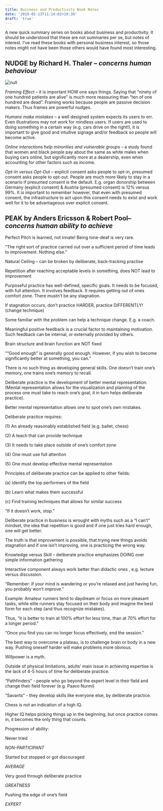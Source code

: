 ```yaml
---
title: Business and Productivity Book Notes
date: '2019-02-13T11:14:02+10:30'
draft: 'true'
---
```

A new quick summary series on books about business and productivity. It should be understood that these are not summaries per se, but notes of interest. I've read these books with personal business interest, so those notes might not have been those others would have found most interesting.

## NUDGE by Richard H. Thaler – _concerns human behaviour_

![null](/images/uploads/nudge.jpg)

_Framing Effect_ – it is important HOW one says things. Saying that “ninety of one hundred patients are alive” is much more reassuring than “ten of one hundred are dead”. Framing works because people are passive decision makers. Thus frames are powerful nudges.

_Humans make mistakes_ – a well designed system  expects its users to err. Even illustrations may not work for mindless users. If users are used to doing something in a certain way (e.g. cars drive on the right!), it is important to give good and intuitive signage and/or feedback so people will become active.

_Online interactions help minorities and vulnerable groups_ – a study found that women and black people pay about the same as white males when buying cars online, but significantly more at a dealership, even when accounting for other factors such as income.

_Opt-In versus Opt-Out_ – explicit consent asks people to opt-in, presumed consent asks people to opt-out. People are much more likely to stay in a scenario if presumed consent is the default. E.g. organ donorship between Germany (explicit consent) & Austria (presumed consent) is 12% versus 99%. It is important to remember however, that even with presumed consent, the infrastructure to act upon this consent needs to exist and work well for it to be advantageous over explicit consent.

## PEAK by Anders Ericsson & Robert Pool– _concerns human ability to achieve_

Perfect Pitch is learned, not innate! Being tone-deaf is very rare.

“The right sort of practice carried out over a sufficient period of time leads to improvement. Nothing else.”

Natural Ceiling – can be broken by deliberate, back-tracking practise

Repetition after reaching acceptable levels in something, does NOT lead to improvement

Purposeful practice has well-defined, specific goals. It needs to be focused, with full attention. It involves feedback. It requires getting out of ones comfort zone. There mustn’t be any stagnation.

If stagnation occurs, don’t practice HARDER, practice DIFFERENTLY! (change technique)

Some familiar with the problem can help a technique change. E.g. a coach.

Meaningful positive feedback is a crucial factor to maintaining motivation. Such feedback can be internal, or externally provided by others.

Brain structure and brain function are NOT fixed

““Good enough” is generally good enough. However, if you wish to become significantly better at something, you can.”

There is no such thing as developing general skills. One doesn’t train one’s memory, one trains one’s memory to recall.

Deliberate practice is the development of better mental representation. (Mental representation allows for the visualization and planning of the process one must take to reach one’s goal, it in turn helps deliberate practice).

Better mental representation allows one to spot one’s own mistakes.

Deliberate practice requires: 

(1) An already reasonably established field (e.g. ballet, chess)

(2) A teach that can provide technique

(3) It needs to take place outside of one’s comfort zone

(4) One must use full attention

(5) One must develop effective mental representation

Principles of deliberate practice can be applied to other fields:

(a) Identify the top performers of the field

(b) Learn what makes them successful

(c) Find training techniques that allows for similar success

“If it doesn’t work, stop.”

Deliberate practice in business is wrought with myths such as a “I can’t” mindset, the idea that repetition is good and if one just tries hard enough, one will get better.

The truth is that improvement is possible, that trying new things avoids stagnation and if one isn’t improving, one is practicing the wrong way.

Knowledge versus Skill – deliberate practice emphasizes DOING over simple information gathering

Interactive component always work better than didactic ones , e.g. lecture versus discussion.

“Remember: if your mind is wandering or you’re relaxed and just having fun, you probably won’t improve.”

Example: Amateur runners tend to daydream or focus on more pleasant tasks, while elite runners stay focused on their body and imagine the best form for each step (and thus recognize mistakes).

Thus, “it is better to train at 100% effort for less time, than at 70% effort for a longer period.”

“Once you find you can no longer focus effectively, end the session.”

The best way to overcome a plateau, is to challenge brain or body in a new way. Pushing oneself harder will make problems more obvious.

Willpower is a myth.

Outside of physical limitations, adults’ main issue in achieving expertise is the lack of 4-5 hours of time for deliberate practice.

“Pathfinders” - people who go beyond the expert level in their field and change their field forever (e.g. Paavo Nurmi)

“Savants” - they develop skills like everyone else, by deliberate practice.

Chess is not an indication of a high IQ.

Higher IQ helps picking things up in the beginning, but once practice comes in, it becomes the only thing that counts.

Progression of ability:

Never tried 

_NON-PARTICIPANT_

Started but stopped or got discouraged

_AVERAGE_

Very good through deliberate practice

_GREATNESS_

Pushing the edge of one’s field

_EXPERT_
